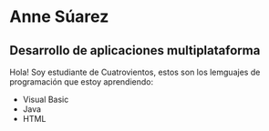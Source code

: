 # Anne Súarez
## Desarrollo de aplicaciones multiplataforma

Hola! Soy estudiante de Cuatrovientos, estos son los lemguajes de programación que estoy aprendiendo:
- Visual Basic
- Java
- HTML
